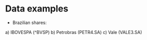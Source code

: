 # Data examples

- Brazilian shares: 

a) IBOVESPA (^BVSP)
b) Petrobras (PETR4.SA)
c) Vale (VALE3.SA)
